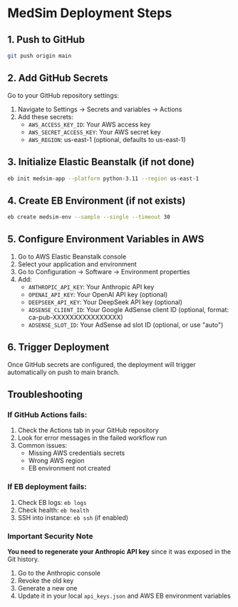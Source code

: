 # MedSim Deployment Steps

## 1. Push to GitHub
```bash
git push origin main
```

## 2. Add GitHub Secrets
Go to your GitHub repository settings:
1. Navigate to Settings → Secrets and variables → Actions
2. Add these secrets:
   - `AWS_ACCESS_KEY_ID`: Your AWS access key
   - `AWS_SECRET_ACCESS_KEY`: Your AWS secret key
   - `AWS_REGION`: us-east-1 (optional, defaults to us-east-1)

## 3. Initialize Elastic Beanstalk (if not done)
```bash
eb init medsim-app --platform python-3.11 --region us-east-1
```

## 4. Create EB Environment (if not exists)
```bash
eb create medsim-env --sample --single --timeout 30
```

## 5. Configure Environment Variables in AWS
1. Go to AWS Elastic Beanstalk console
2. Select your application and environment
3. Go to Configuration → Software → Environment properties
4. Add:
   - `ANTHROPIC_API_KEY`: Your Anthropic API key
   - `OPENAI_API_KEY`: Your OpenAI API key (optional)
   - `DEEPSEEK_API_KEY`: Your DeepSeek API key (optional)
   - `ADSENSE_CLIENT_ID`: Your Google AdSense client ID (optional, format: ca-pub-XXXXXXXXXXXXXXXX)
   - `ADSENSE_SLOT_ID`: Your AdSense ad slot ID (optional, or use "auto")

## 6. Trigger Deployment
Once GitHub secrets are configured, the deployment will trigger automatically on push to main branch.

## Troubleshooting

### If GitHub Actions fails:
1. Check the Actions tab in your GitHub repository
2. Look for error messages in the failed workflow run
3. Common issues:
   - Missing AWS credentials secrets
   - Wrong AWS region
   - EB environment not created

### If EB deployment fails:
1. Check EB logs: `eb logs`
2. Check health: `eb health`
3. SSH into instance: `eb ssh` (if enabled)

### Important Security Note
**You need to regenerate your Anthropic API key** since it was exposed in the Git history. 
1. Go to the Anthropic console
2. Revoke the old key
3. Generate a new one
4. Update it in your local `api_keys.json` and AWS EB environment variables